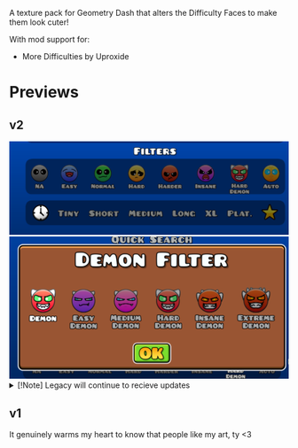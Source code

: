 A texture pack for Geometry Dash that alters the Difficulty Faces to make them look cuter!

With mod support for:
<ul>
<li>More Difficulties by Uproxide</li>
</ul>
<h1>Previews</h1>
<h2>v2</h2>
<img src="./previews/v2/image.png">
<img src="./previews/v2/demons.png">
<details>
  <summary>
    [!Note] Legacy will continue to recieve updates
    <h2>v1</h2>
  </summary>
  <img src="./previews/v1/image.png">
  <img src="./previews/v1/2024-11-06_10-24.png">
</details>
It genuinely warms my heart to know that people like my art, ty <3
